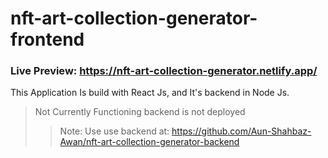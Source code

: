 # nft-art-collection-generator-frontend
### Live Preview: https://nft-art-collection-generator.netlify.app/

This Application Is build with React Js, and It's backend in Node Js.
> Not Currently Functioning backend is not deployed
>> Note: Use use backend at: https://github.com/Aun-Shahbaz-Awan/nft-art-collection-generator-backend
